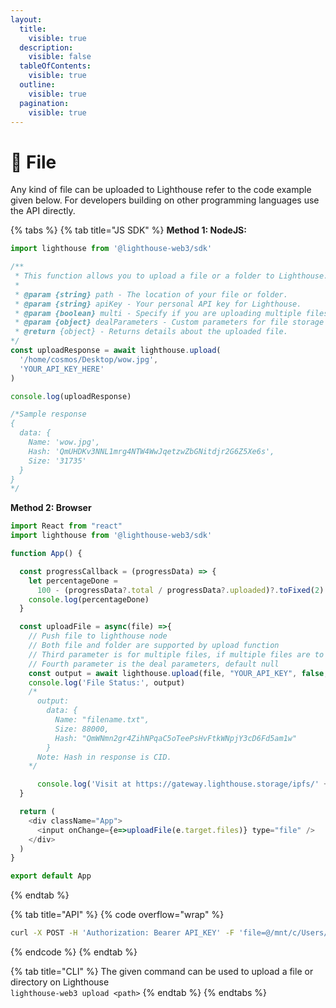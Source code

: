 ```yaml
---
layout:
  title:
    visible: true
  description:
    visible: false
  tableOfContents:
    visible: true
  outline:
    visible: true
  pagination:
    visible: true
---
```


# 📁 File

Any kind of file can be uploaded to Lighthouse refer to the code example given below. For developers building on other programming languages use the API directly.

{% tabs %}
{% tab title="JS SDK" %}
**Method 1: NodeJS:**

```javascript
import lighthouse from '@lighthouse-web3/sdk'

/**
 * This function allows you to upload a file or a folder to Lighthouse.
 * 
 * @param {string} path - The location of your file or folder.
 * @param {string} apiKey - Your personal API key for Lighthouse.
 * @param {boolean} multi - Specify if you are uploading multiple files or folders.
 * @param {object} dealParameters - Custom parameters for file storage deals(check FVM section).
 * @return {object} - Returns details about the uploaded file.
*/
const uploadResponse = await lighthouse.upload(
  '/home/cosmos/Desktop/wow.jpg', 
  'YOUR_API_KEY_HERE'
)

console.log(uploadResponse)

/*Sample response
{
  data: {
    Name: 'wow.jpg',
    Hash: 'QmUHDKv3NNL1mrg4NTW4WwJqetzwZbGNitdjr2G6Z5Xe6s',
    Size: '31735'
  }
}
*/
```

**Method 2: Browser**

```javascript
import React from "react"
import lighthouse from '@lighthouse-web3/sdk'

function App() {

  const progressCallback = (progressData) => {
    let percentageDone =
      100 - (progressData?.total / progressData?.uploaded)?.toFixed(2)
    console.log(percentageDone)
  }

  const uploadFile = async(file) =>{
    // Push file to lighthouse node
    // Both file and folder are supported by upload function
    // Third parameter is for multiple files, if multiple files are to be uploaded at once make it true
    // Fourth parameter is the deal parameters, default null
    const output = await lighthouse.upload(file, "YOUR_API_KEY", false, null, progressCallback)
    console.log('File Status:', output)
    /*
      output:
        data: {
          Name: "filename.txt",
          Size: 88000,
          Hash: "QmWNmn2gr4ZihNPqaC5oTeePsHvFtkWNpjY3cD6Fd5am1w"
        }
      Note: Hash in response is CID.
    */

      console.log('Visit at https://gateway.lighthouse.storage/ipfs/' + output.data.Hash)
  }

  return (
    <div className="App">
      <input onChange={e=>uploadFile(e.target.files)} type="file" />
    </div>
  )
}

export default App
```
{% endtab %}

{% tab title="API" %}
{% code overflow="wrap" %}
```bash
curl -X POST -H 'Authorization: Bearer API_KEY' -F 'file=@/mnt/c/Users/ravis/Desktop/unnamed.jpeg' 'https://node.lighthouse.storage/api/v0/add'
```
{% endcode %}
{% endtab %}

{% tab title="CLI" %}
The given command can be used to upload a file or directory on Lighthouse\
`lighthouse-web3 upload <path>`
{% endtab %}
{% endtabs %}

